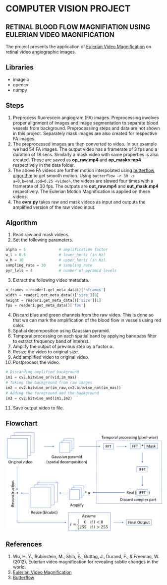 # COMPUTER VISION PROJECT
## RETINAL BLOOD FLOW MAGNIFIATION USING EULERIAN VIDEO MAGNIFICATION
The project presents the application of [Eulerian Video Magnification](http://people.csail.mit.edu/mrub/vidmag/) on retinal video angiographic images.
## Libraries
- imageio
- opencv
- numpy
## Steps
1. Preprocess fluorescein angiogram (FA) images. Preprocessing involves proper alignment of images and image segmentation to separate blood vessels from background. Preprocessimg steps and data are not shown in this project. Separately mask images are also created for respective FA images.
2. The preprocessed images are then converted to video. In our example we had 54 FA images. The output video has a framerate of 3 fps and a duration of 18 secs. Similarly a mask video with same properties is also created. These are saved as **op_raw.mp4** and **op_masks.mp4** respectively in the data folder.
3. The above FA videos are further motion interpolated using [butterflow algorithm](https://github.com/dthpham/butterflow) to get smooth motion. Using ```butterflow -r 30 -s a=0,b=end,spd=0.25 <video>```, the videos are slowed four times with a framerate of 30 fps. The outputs are **out_raw.mp4** and **out_mask.mp4** respectively. The Eulerian Motion Magnification is applied on these videos.
4. The **evm.py** takes raw and mask videos as input and outputs the amplified version of the raw video input.
## Algorithm
1. Read raw and mask videos.
2. Set the following parameters.
```python
alpha = 5               # amplification factor
w_l = 0.5               # lower_hertz (in Hz)
w_h = 10                # upper_hertz (in Hz)
sampling_rate = 30      # sampling rate
pyr_lvls = 4            # number of pyramid levels
```
3. Extract the following video metadata.
```python
n_frames = reader1.get_meta_data()['nframes']
width = reader1.get_meta_data()['size'][0]
height = reader1.get_meta_data()['size'][1]
fps = reader1.get_meta_data()['fps']
```
4. Discard blue and green channels from the raw video. This is done so that we can mark the amplification of the blood flow in vessels using red color.
5. Spatial decomposition using Gaussian pyramid.
6. Temporal processing on each spatial band by applying bandpass filter to extract frequency band of interest.
7. Amplify the output of previous step by a factor α.
8. Resize the video to original size.
9. Add amplified video to original video.
10. Postprocess the video.
```python
# Discarding amplified background
im1 = cv2.bitwise_or(vid,im_mas) 
# Taking the background from raw images
im2 = cv2.bitwise_or(im_raw,cv2.bitwise_not(im_mas))
# Adding the foreground and the background
im3 = cv2.bitwise_and(im1,im2)
```
11. Save output video to file.
## Flowchart
<img src="misc/flow1.png">

## References
1. Wu, H. Y., Rubinstein, M., Shih, E., Guttag, J., Durand, F., & Freeman, W. (2012). Eulerian video magnification for revealing subtle changes in the world.
2. [Eulerian Video Magnification](http://people.csail.mit.edu/mrub/vidmag/)
3. [Butterflow](https://github.com/dthpham/butterflow)
